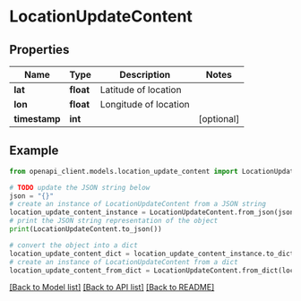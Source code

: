 # LocationUpdateContent


## Properties

Name | Type | Description | Notes
------------ | ------------- | ------------- | -------------
**lat** | **float** | Latitude of location | 
**lon** | **float** | Longitude of location | 
**timestamp** | **int** |  | [optional] 

## Example

```python
from openapi_client.models.location_update_content import LocationUpdateContent

# TODO update the JSON string below
json = "{}"
# create an instance of LocationUpdateContent from a JSON string
location_update_content_instance = LocationUpdateContent.from_json(json)
# print the JSON string representation of the object
print(LocationUpdateContent.to_json())

# convert the object into a dict
location_update_content_dict = location_update_content_instance.to_dict()
# create an instance of LocationUpdateContent from a dict
location_update_content_from_dict = LocationUpdateContent.from_dict(location_update_content_dict)
```
[[Back to Model list]](../README.md#documentation-for-models) [[Back to API list]](../README.md#documentation-for-api-endpoints) [[Back to README]](../README.md)


